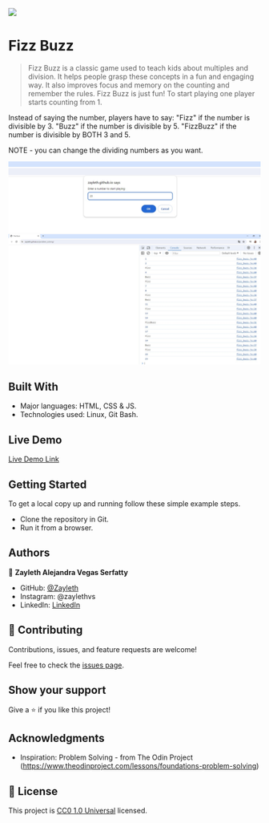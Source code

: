 ![](https://img.shields.io/badge/Uneweb-blue)

# Fizz Buzz

> Fizz Buzz is a classic game used to teach kids about multiples and division. It helps people grasp these concepts in a fun and engaging way. It also improves focus and memory on the counting and remember the rules. Fizz Buzz is just fun! To start playing one player starts counting from 1.

Instead of saying the number, players have to say:
"Fizz" if the number is divisible by 3.
"Buzz" if the number is divisible by 5.
"FizzBuzz" if the number is divisible by BOTH 3 and 5.

NOTE - you can change the dividing numbers as you want. 

![screenshot](./img/screen_1%20(1).jpg)
![screenshot](./img/screen_2%20(1).jpg)


## Built With

- Major languages: HTML, CSS & JS.
- Technologies used: Linux, Git Bash.

## Live Demo

[Live Demo Link](https://zayleth.github.io/problem_solving/)


## Getting Started
To get a local copy up and running follow these simple example steps.

- Clone the repository in Git.
- Run it from a browser.

## Authors

👤 **Zayleth Alejandra Vegas Serfatty**

- GitHub: [@Zayleth](https://github.com/Zayleth)
- Instagram: @zaylethvs
- LinkedIn: [LinkedIn]()

## 🤝 Contributing

Contributions, issues, and feature requests are welcome!

Feel free to check the [issues page](https://github.com/Zayleth/problem_solving/issues).

## Show your support

Give a ⭐️ if you like this project!

## Acknowledgments

- Inspiration: Problem Solving - from The Odin Project (https://www.theodinproject.com/lessons/foundations-problem-solving)

## 📝 License

This project is [CC0 1.0 Universal](LICENSE) licensed.